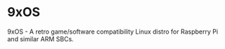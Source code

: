# 9xOS
9xOS - A retro game/software compatibility Linux distro for Raspberry Pi and similar ARM SBCs.
